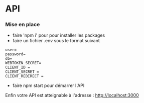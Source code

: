 # API
 ### Mise en place
- faire 'npm i' pour pour installer les packages
- faire un fichier .env sous le format suivant

`user=`  
`password=`  
`db=`  
`WEBTOKEN_SECRET=`  
`CLIENT_ID =`  
`CLIENT_SECRET =`  
`CLIENT_REDIRECT = `  

- faire npm start pour démarrer l'API

Enfin votre API est atteignable à l'adresse : [http://localhost:3000](http://localhost:3000)
